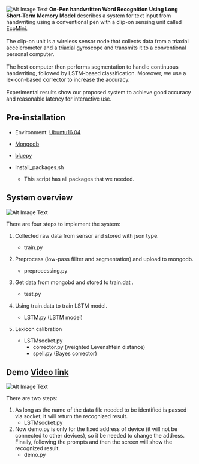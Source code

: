 ![Alt Image Text](https://epl.tw/wp-content/uploads/2018/08/hardware.png "Hardware setup")
**On-Pen handwritten Word Recognition Using Long Short-Term Memory Model** describes a system for text input from handwriting using a conventional pen with a clip-on sensing unit called [EcoMini](https://epl.tw/ecomini/). <br><br>
The clip-on unit is a wireless sensor node that collects data from a triaxial accelerometer and a triaxial gyroscope and transmits it to a conventional personal computer. <br><br>
The host computer then performs segmentation to handle continuous handwriting, followed by LSTM-based classification. Moreover, we use a lexicon-based corrector to increase the accuracy. <br><br>
Experimental results show our proposed system to achieve good accuracy and reasonable latency for interactive use.
	
## Pre-installation
* Environment: [Ubuntu16.04](http://releases.ubuntu.com/16.04/)

* [Mongodb](https://docs.mongodb.com/manual/administration/install-community/)

* [bluepy](https://github.com/IanHarvey/bluepy)

* Install_packages.sh
	* This script has all packages that we needed.

## System overview
![Alt Image Text](https://epl.tw/wp-content/uploads/2018/08/System-overview.png "System Overview")

There are four steps to implement the system:

1. Collected raw data from sensor and stored with json type.
	* train.py
	
2. Preprocess (low-pass fillter and segmentation) and upload to mongodb.
	* preprocessing.py
	
3. Get data from mongobd and stored to train.dat .
	* test.py
	
4. Using train.data to train LSTM model. 
	* LSTM.py (LSTM model)
	
5. Lexicon calibration
	* LSTMsocket.py
		* corrector.py (weighted Levenshtein distance)
		* spell.py (Bayes corrector)

## Demo [Video link](https://youtu.be/ZACSAVZMsMM)
![Alt Image Text](https://epl.tw/wp-content/uploads/2018/08/demo.png "Demo")

There are two steps:

1. As long as the name of the data file needed to be identified is passed via socket, it will return the recognized result.
	* LSTMsocket.py
2. Now demo.py is only for the fixed address of device (it will not be connected to other devices), so it be needed to change the address. Finally, following the prompts and then the screen will show the recognized result.
	* demo.py

